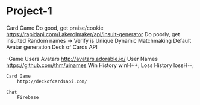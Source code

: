 # Project-1


Card Game
    Do good, get praise/cookie
        https://rapidapi.com/Lakerolmaker/api/insult-generator
    Do poorly, get insulted
    Random names -> Verify is Unique
    Dynamic Matchmaking
    Default Avatar generation
    Deck of Cards API


-Game
    Users
        Avatars
            http://avatars.adorable.io/
        User Names
            https://github.com/thm/uinames
        Win History
            winH++;
        Loss History
            lossH--;

    Card Game
        http://deckofcardsapi.com/

    Chat
        Firebase

